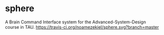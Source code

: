 # sphere
A Brain Command Interface system for the Advanced-System-Design course in TAU.
https://travis-ci.org/noamezekiel/sphere.svg?branch=master
